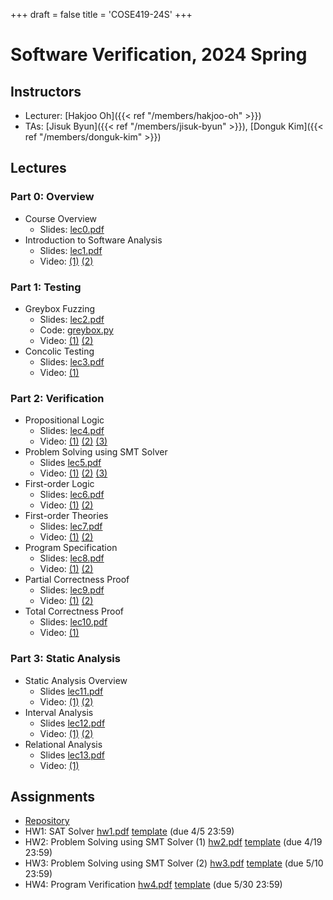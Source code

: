 +++
draft = false
title = 'COSE419-24S'
+++

# Software Verification, 2024 Spring

## Instructors 

- Lecturer: [Hakjoo Oh]({{< ref "/members/hakjoo-oh" >}})
- TAs: [Jisuk Byun]({{< ref "/members/jisuk-byun" >}}), [Donguk Kim]({{< ref "/members/donguk-kim" >}})


## Lectures
### Part 0: Overview 
- Course Overview
    - Slides: [lec0.pdf](./slides/lec0.pdf) 
- Introduction to Software Analysis
    - Slides: [lec1.pdf](./slides/lec1.pdf) 
    - Video: [(1)](https://www.youtube.com/watch?v=AngZAxUIIys) [(2)](https://youtu.be/xZ2yPZ-zWjY)

### Part 1: Testing
- Greybox Fuzzing
    - Slides: [lec2.pdf](./slides/lec2.pdf)
    - Code: [greybox.py](./greybox.py)
    - Video: [(1)](https://youtu.be/ErwosOwRuzY) [(2)](https://youtu.be/GOqwSIJLoRw)
- Concolic Testing 
    - Slides: [lec3.pdf](./slides/lec3.pdf) 
    - Video: [(1)](https://youtu.be/b7QWsEf-6nU)

### Part 2: Verification
- Propositional Logic
    - Slides: [lec4.pdf](./slides/lec4.pdf)
    - Video: [(1)](https://youtu.be/ImigmSCqyUE) [(2)](https://youtu.be/-sBjLmDF4Wk) [(3)](https://youtu.be/-fDGoz2ebb8)
- Problem Solving using SMT Solver 
    - Slides [lec5.pdf](./slides/lec5.pdf)
    - Video: [(1)](https://youtu.be/hyebtnoNvrE) [(2)](https://youtu.be/AcWXRPhsL7E) [(3)](https://youtu.be/yhgecAwoSz0)
- First-order Logic
    - Slides: [lec6.pdf](./slides/lec6.pdf)
    - Video: [(1)](https://youtu.be/k6WBwBETWBU) [(2)](https://youtu.be/rJ0R_MU_pt0)
- First-order Theories
    - Slides: [lec7.pdf](./slides/lec7.pdf)
    - Video: [(1)](https://youtu.be/5jWD2H44u7A) [(2)](https://youtu.be/gV9IZ5Zuuc8) 
- Program Specification
    - Slides: [lec8.pdf](./slides/lec8.pdf)
    - Video: [(1)](https://youtu.be/qQh5UvtETuo) [(2)](https://youtu.be/nTDGG32NGiY)
- Partial Correctness Proof
    - Slides: [lec9.pdf](./slides/lec9.pdf)
    - Video: [(1)](https://youtu.be/LBiAxQOhSeg) [(2)](https://youtu.be/wdK23RX3L6E)
- Total Correctness Proof
    - Slides: [lec10.pdf](./slides/lec10.pdf)
    - Video: [(1)](https://youtu.be/TLKScRNs9Mw)


### Part 3: Static Analysis
- Static Analysis Overview
    - Slides [lec11.pdf](./slides/lec11.pdf)
    - Video: [(1)](https://youtu.be/mT4qDt5BvP4) [(2)](https://youtu.be/kFsQJY6xY5A)
- Interval Analysis
    - Slides [lec12.pdf](./slides/lec12.pdf)
    - Video: [(1)](https://youtu.be/qZmQnD7Bi38) [(2)](https://youtu.be/MtfedK32tvk)
- Relational Analysis
    - Slides [lec13.pdf](./slides/lec13.pdf)
    - Video: [(1)](https://youtu.be/G1vUqPGx7OY)

## Assignments

- [Repository](https://github.com/kupl-courses/COSE419-2024/)
- HW1: SAT Solver [hw1.pdf](./homework/hw1.pdf) [template](https://github.com/kupl-courses/COSE419-2024/tree/main/hw1) (due 4/5 23:59)
- HW2: Problem Solving using SMT Solver (1) [hw2.pdf](./homework/hw2.pdf) [template](https://github.com/kupl-courses/COSE419-2024/tree/main/hw2) (due 4/19 23:59)
- HW3: Problem Solving using SMT Solver (2) [hw3.pdf](./homework/hw3.pdf) [template](https://github.com/kupl-courses/COSE419-2024/tree/main/hw3) (due 5/10 23:59)
- HW4: Program Verification [hw4.pdf](./homework/hw4.pdf) [template](https://github.com/kupl-courses/COSE419-2024/tree/main/hw4) (due 5/30 23:59)
